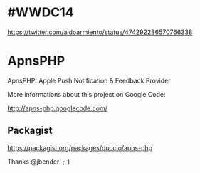 #WWDC14
=======

https://twitter.com/aldoarmiento/status/474292286570766338

ApnsPHP
=======

ApnsPHP: Apple Push Notification &amp; Feedback Provider

More informations about this project on Google Code:

http://apns-php.googlecode.com/

Packagist
-------

https://packagist.org/packages/duccio/apns-php

Thanks @jbender! ;-)
